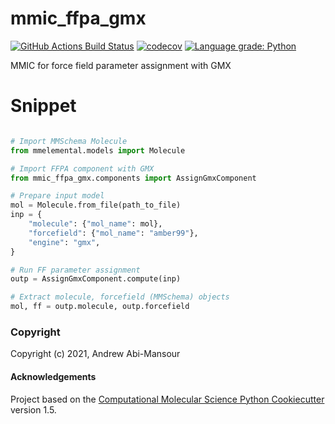 mmic_ffpa_gmx
==============================
[//]: # (Badges)
[![GitHub Actions Build Status](https://github.com/MolSSI/mmic_ffpa_gmx/workflows/CI/badge.svg)](https://github.com/MolSSI/mmic_ffpa_gmx/actions?query=workflow%3ACI)
[![codecov](https://codecov.io/gh/MolSSI/mmic_ffpa_gmx/branch/main/graph/badge.svg)](https://codecov.io/gh/MolSSI/mmic_ffpa_gmx/branch/main)
[![Language grade: Python](https://img.shields.io/lgtm/grade/python/g/MolSSI/mmic_ffpa_gmx.svg?logo=lgtm&logoWidth=18)](https://lgtm.com/projects/g/MolSSI/mmic_ffpa_gmx/context:python)

MMIC for force field parameter assignment with GMX

# Snippet
```python

# Import MMSchema Molecule
from mmelemental.models import Molecule

# Import FFPA component with GMX
from mmic_ffpa_gmx.components import AssignGmxComponent

# Prepare input model
mol = Molecule.from_file(path_to_file)
inp = {
    "molecule": {"mol_name": mol}, 
    "forcefield": {"mol_name": "amber99"}, 
    "engine": "gmx",
}

# Run FF parameter assignment
outp = AssignGmxComponent.compute(inp)

# Extract molecule, forcefield (MMSchema) objects
mol, ff = outp.molecule, outp.forcefield
```

### Copyright

Copyright (c) 2021, Andrew Abi-Mansour


#### Acknowledgements
 
Project based on the 
[Computational Molecular Science Python Cookiecutter](https://github.com/molssi/cookiecutter-cms) version 1.5.
